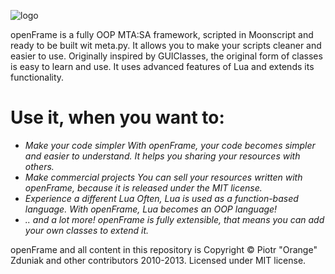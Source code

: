 ![logo](http://code.google.com/p/openframe/logo?cct=1329042490&noddy=get.png)

openFrame is a fully OOP MTA:SA framework, scripted in Moonscript and ready to be built wit meta.py.
It allows you to make your scripts cleaner and easier to use.
Originally inspired by GUIClasses, the original form of classes is easy to learn and use.
It uses advanced features of Lua and extends its functionality.

Use it, when you want to:
=========================
 * *Make your code simpler*
  _With openFrame, your code becomes simpler and easier to understand. It helps you sharing your resources with others._
 * *Make commercial projects*
  _You can sell your resources written with openFrame, because it is released under the MIT license._
 * *Experience a different Lua*
  _Often, Lua is used as a function-based language. With openFrame, Lua becomes an OOP language!_
 * *.. and a lot more!*
  _openFrame is fully extensible, that means you can add your own classes to extend it._

openFrame and all content in this repository is Copyright © Piotr "Orange" Zduniak and other contributors 2010-2013.
Licensed under MIT license.
